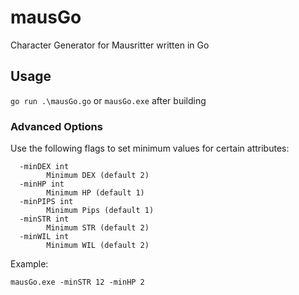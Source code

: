 # mausGo
Character Generator for Mausritter written in Go
## Usage
``` go run .\mausGo.go ```
or
``` mausGo.exe ```
after building
### Advanced Options
Use the following flags to set minimum values for certain attributes:
```
  -minDEX int
        Minimum DEX (default 2)
  -minHP int
        Minimum HP (default 1)
  -minPIPS int
        Minimum Pips (default 1)
  -minSTR int
        Minimum STR (default 2)
  -minWIL int
        Minimum WIL (default 2)
```
Example:
```
mausGo.exe -minSTR 12 -minHP 2
```
